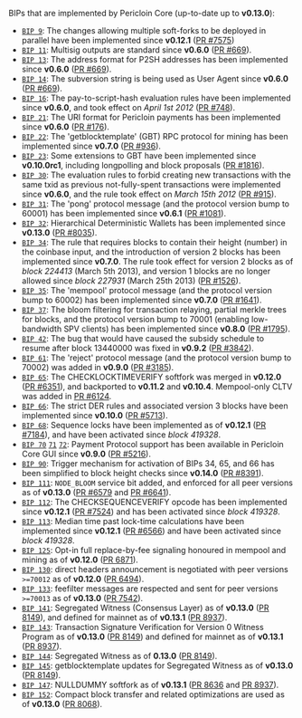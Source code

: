 BIPs that are implemented by Pericloin Core (up-to-date up to **v0.13.0**):

* [`BIP 9`](https://github.com/pericloin/bips/blob/master/bip-0009.mediawiki): The changes allowing multiple soft-forks to be deployed in parallel have been implemented since **v0.12.1**  ([PR #7575](https://github.com/pericloin/pericloin/pull/7575))
* [`BIP 11`](https://github.com/pericloin/bips/blob/master/bip-0011.mediawiki): Multisig outputs are standard since **v0.6.0** ([PR #669](https://github.com/pericloin/pericloin/pull/669)).
* [`BIP 13`](https://github.com/pericloin/bips/blob/master/bip-0013.mediawiki): The address format for P2SH addresses has been implemented since **v0.6.0** ([PR #669](https://github.com/pericloin/pericloin/pull/669)).
* [`BIP 14`](https://github.com/pericloin/bips/blob/master/bip-0014.mediawiki): The subversion string is being used as User Agent since **v0.6.0** ([PR #669](https://github.com/pericloin/pericloin/pull/669)).
* [`BIP 16`](https://github.com/pericloin/bips/blob/master/bip-0016.mediawiki): The pay-to-script-hash evaluation rules have been implemented since **v0.6.0**, and took effect on *April 1st 2012* ([PR #748](https://github.com/pericloin/pericloin/pull/748)).
* [`BIP 21`](https://github.com/pericloin/bips/blob/master/bip-0021.mediawiki): The URI format for Pericloin payments has been implemented since **v0.6.0** ([PR #176](https://github.com/pericloin/pericloin/pull/176)).
* [`BIP 22`](https://github.com/pericloin/bips/blob/master/bip-0022.mediawiki): The 'getblocktemplate' (GBT) RPC protocol for mining has been implemented since **v0.7.0** ([PR #936](https://github.com/pericloin/pericloin/pull/936)).
* [`BIP 23`](https://github.com/pericloin/bips/blob/master/bip-0023.mediawiki): Some extensions to GBT have been implemented since **v0.10.0rc1**, including longpolling and block proposals ([PR #1816](https://github.com/pericloin/pericloin/pull/1816)).
* [`BIP 30`](https://github.com/pericloin/bips/blob/master/bip-0030.mediawiki): The evaluation rules to forbid creating new transactions with the same txid as previous not-fully-spent transactions were implemented since **v0.6.0**, and the rule took effect on *March 15th 2012* ([PR #915](https://github.com/pericloin/pericloin/pull/915)).
* [`BIP 31`](https://github.com/pericloin/bips/blob/master/bip-0031.mediawiki): The 'pong' protocol message (and the protocol version bump to 60001) has been implemented since **v0.6.1** ([PR #1081](https://github.com/pericloin/pericloin/pull/1081)).
* [`BIP 32`](https://github.com/pericloin/bips/blob/master/bip-0032.mediawiki): Hierarchical Deterministic Wallets has been implemented since **v0.13.0** ([PR #8035](https://github.com/pericloin/pericloin/pull/8035)).
* [`BIP 34`](https://github.com/pericloin/bips/blob/master/bip-0034.mediawiki): The rule that requires blocks to contain their height (number) in the coinbase input, and the introduction of version 2 blocks has been implemented since **v0.7.0**. The rule took effect for version 2 blocks as of *block 224413* (March 5th 2013), and version 1 blocks are no longer allowed since *block 227931* (March 25th 2013) ([PR #1526](https://github.com/pericloin/pericloin/pull/1526)).
* [`BIP 35`](https://github.com/pericloin/bips/blob/master/bip-0035.mediawiki): The 'mempool' protocol message (and the protocol version bump to 60002) has been implemented since **v0.7.0** ([PR #1641](https://github.com/pericloin/pericloin/pull/1641)).
* [`BIP 37`](https://github.com/pericloin/bips/blob/master/bip-0037.mediawiki): The bloom filtering for transaction relaying, partial merkle trees for blocks, and the protocol version bump to 70001 (enabling low-bandwidth SPV clients) has been implemented since **v0.8.0** ([PR #1795](https://github.com/pericloin/pericloin/pull/1795)).
* [`BIP 42`](https://github.com/pericloin/bips/blob/master/bip-0042.mediawiki): The bug that would have caused the subsidy schedule to resume after block 13440000 was fixed in **v0.9.2** ([PR #3842](https://github.com/pericloin/pericloin/pull/3842)).
* [`BIP 61`](https://github.com/pericloin/bips/blob/master/bip-0061.mediawiki): The 'reject' protocol message (and the protocol version bump to 70002) was added in **v0.9.0** ([PR #3185](https://github.com/pericloin/pericloin/pull/3185)).
* [`BIP 65`](https://github.com/pericloin/bips/blob/master/bip-0065.mediawiki): The CHECKLOCKTIMEVERIFY softfork was merged in **v0.12.0** ([PR #6351](https://github.com/pericloin/pericloin/pull/6351)), and backported to **v0.11.2** and **v0.10.4**. Mempool-only CLTV was added in [PR #6124](https://github.com/pericloin/pericloin/pull/6124).
* [`BIP 66`](https://github.com/pericloin/bips/blob/master/bip-0066.mediawiki): The strict DER rules and associated version 3 blocks have been implemented since **v0.10.0** ([PR #5713](https://github.com/pericloin/pericloin/pull/5713)).
* [`BIP 68`](https://github.com/pericloin/bips/blob/master/bip-0068.mediawiki): Sequence locks have been implemented as of **v0.12.1**  ([PR #7184](https://github.com/pericloin/pericloin/pull/7184)), and have been activated since *block 419328*.
* [`BIP 70`](https://github.com/pericloin/bips/blob/master/bip-0070.mediawiki) [`71`](https://github.com/pericloin/bips/blob/master/bip-0071.mediawiki) [`72`](https://github.com/pericloin/bips/blob/master/bip-0072.mediawiki): Payment Protocol support has been available in Pericloin Core GUI since **v0.9.0** ([PR #5216](https://github.com/pericloin/pericloin/pull/5216)).
* [`BIP 90`](https://github.com/pericloin/bips/blob/master/bip-0090.mediawiki): Trigger mechanism for activation of BIPs 34, 65, and 66 has been simplified to block height checks since **v0.14.0** ([PR #8391](https://github.com/pericloin/pericloin/pull/8391)).
* [`BIP 111`](https://github.com/pericloin/bips/blob/master/bip-0111.mediawiki): `NODE_BLOOM` service bit added, and enforced for all peer versions as of **v0.13.0** ([PR #6579](https://github.com/pericloin/pericloin/pull/6579) and [PR #6641](https://github.com/pericloin/pericloin/pull/6641)).
* [`BIP 112`](https://github.com/pericloin/bips/blob/master/bip-0112.mediawiki): The CHECKSEQUENCEVERIFY opcode has been implemented since **v0.12.1** ([PR #7524](https://github.com/pericloin/pericloin/pull/7524)) and has been activated since *block 419328*.
* [`BIP 113`](https://github.com/pericloin/bips/blob/master/bip-0113.mediawiki): Median time past lock-time calculations have been implemented since **v0.12.1** ([PR #6566](https://github.com/pericloin/pericloin/pull/6566)) and have been activated since *block 419328*.
* [`BIP 125`](https://github.com/pericloin/bips/blob/master/bip-0125.mediawiki): Opt-in full replace-by-fee signaling honoured in mempool and mining as of **v0.12.0** ([PR 6871](https://github.com/pericloin/pericloin/pull/6871)).
* [`BIP 130`](https://github.com/pericloin/bips/blob/master/bip-0130.mediawiki): direct headers announcement is negotiated with peer versions `>=70012` as of **v0.12.0** ([PR 6494](https://github.com/pericloin/pericloin/pull/6494)).
* [`BIP 133`](https://github.com/pericloin/bips/blob/master/bip-0133.mediawiki): feefilter messages are respected and sent for peer versions `>=70013` as of **v0.13.0** ([PR 7542](https://github.com/pericloin/pericloin/pull/7542)).
* [`BIP 141`](https://github.com/pericloin/bips/blob/master/bip-0141.mediawiki): Segregated Witness (Consensus Layer) as of **v0.13.0** ([PR 8149](https://github.com/pericloin/pericloin/pull/8149)), and defined for mainnet as of **v0.13.1** ([PR 8937](https://github.com/pericloin/pericloin/pull/8937)).
* [`BIP 143`](https://github.com/pericloin/bips/blob/master/bip-0143.mediawiki): Transaction Signature Verification for Version 0 Witness Program as of **v0.13.0** ([PR 8149](https://github.com/pericloin/pericloin/pull/8149)) and defined for mainnet as of **v0.13.1** ([PR 8937](https://github.com/pericloin/pericloin/pull/8937)).
* [`BIP 144`](https://github.com/pericloin/bips/blob/master/bip-0144.mediawiki): Segregated Witness as of **0.13.0** ([PR 8149](https://github.com/pericloin/pericloin/pull/8149)).
* [`BIP 145`](https://github.com/pericloin/bips/blob/master/bip-0145.mediawiki): getblocktemplate updates for Segregated Witness as of **v0.13.0** ([PR 8149](https://github.com/pericloin/pericloin/pull/8149)).
* [`BIP 147`](https://github.com/pericloin/bips/blob/master/bip-0147.mediawiki): NULLDUMMY softfork as of **v0.13.1** ([PR 8636](https://github.com/pericloin/pericloin/pull/8636) and [PR 8937](https://github.com/pericloin/pericloin/pull/8937)).
* [`BIP 152`](https://github.com/pericloin/bips/blob/master/bip-0152.mediawiki): Compact block transfer and related optimizations are used as of **v0.13.0** ([PR 8068](https://github.com/pericloin/pericloin/pull/8068)).
